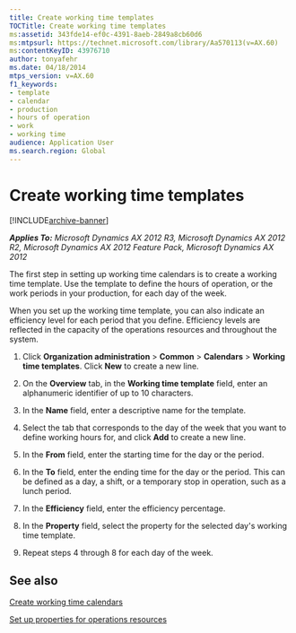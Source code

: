 ```yaml
---
title: Create working time templates
TOCTitle: Create working time templates
ms:assetid: 343fde14-ef0c-4391-8aeb-2849a8cb60d6
ms:mtpsurl: https://technet.microsoft.com/library/Aa570113(v=AX.60)
ms:contentKeyID: 43976710
author: tonyafehr
ms.date: 04/18/2014
mtps_version: v=AX.60
f1_keywords:
- template
- calendar
- production
- hours of operation
- work
- working time
audience: Application User
ms.search.region: Global
---
```


# Create working time templates 


[!INCLUDE[archive-banner](includes/archive-banner.md)]


_**Applies To:** Microsoft Dynamics AX 2012 R3, Microsoft Dynamics AX 2012 R2, Microsoft Dynamics AX 2012 Feature Pack, Microsoft Dynamics AX 2012_

The first step in setting up working time calendars is to create a working time template. Use the template to define the hours of operation, or the work periods in your production, for each day of the week.

When you set up the working time template, you can also indicate an efficiency level for each period that you define. Efficiency levels are reflected in the capacity of the operations resources and throughout the system.

1.  Click **Organization administration** \> **Common** \> **Calendars** \> **Working time templates**. Click **New** to create a new line.

2.  On the **Overview** tab, in the **Working time template** field, enter an alphanumeric identifier of up to 10 characters.

3.  In the **Name** field, enter a descriptive name for the template.

4.  Select the tab that corresponds to the day of the week that you want to define working hours for, and click **Add** to create a new line.

5.  In the **From** field, enter the starting time for the day or the period.

6.  In the **To** field, enter the ending time for the day or the period. This can be defined as a day, a shift, or a temporary stop in operation, such as a lunch period.

7.  In the **Efficiency** field, enter the efficiency percentage.

8.  In the **Property** field, select the property for the selected day's working time template.

9.  Repeat steps 4 through 8 for each day of the week.

## See also

[Create working time calendars](create-working-time-calendars.md)

[Set up properties for operations resources](set-up-properties-for-operations-resources.md)

  


